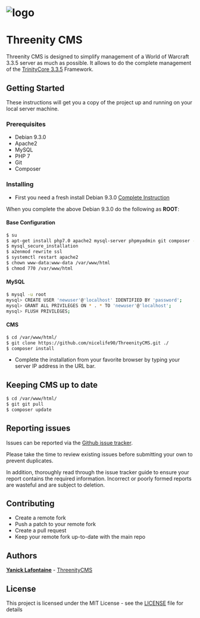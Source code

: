 # ![logo](http://i66.tinypic.com/5juwt5.jpg)

# Threenity CMS

Threenity CMS is designed to simplify management of a World of Warcraft 3.3.5 server as much as possible. It allows to do the complete management of the [TrinityCore 3.3.5](https://github.com/TrinityCore/TrinityCore/tree/3.3.5) Framework.

## Getting Started

These instructions will get you a copy of the project up and running on your local server machine.

### Prerequisites

* Debian 9.3.0
* Apache2
* MySQL
* PHP 7
* Git
* Composer

### Installing

* First you need a fresh install Debian 9.3.0 [Complete Instruction](https://www.howtoforge.com/tutorial/debian-minimal-server/)

When you complete the above Debian 9.3.0 do the following as **ROOT**:

#### Base Configuration

```sh
$ su
$ apt-get install php7.0 apache2 mysql-server phpmyadmin git composer -y
$ mysql_secure_installation
$ a2enmod rewrite ssl
$ systemctl restart apache2
$ chown www-data:www-data /var/www/html
$ chmod 770 /var/www/html
````

#### MySQL

```sh
$ mysql -u root
mysql> CREATE USER 'newuser'@'localhost' IDENTIFIED BY 'password';
mysql> GRANT ALL PRIVILEGES ON * . * TO 'newuser'@'localhost';
mysql> FLUSH PRIVILEGES;
````

#### CMS

```sh
$ cd /var/www/html/
$ git clone https://github.com/nicelife90/ThreenityCMS.git ./
$ composer install
````

* Complete the installation from your favorite browser by typing your server IP address in the URL bar.

## Keeping CMS up to date

```sh
$ cd /var/www/html/
$ git git pull
$ composer update
````

## Reporting issues

Issues can be reported via the [Github issue tracker](https://github.com/nicelife90/ThreenityCMS/issues).

Please take the time to review existing issues before submitting your own to prevent duplicates.

In addition, thoroughly read through the issue tracker guide to ensure your report contains the required information. Incorrect or poorly formed reports are wasteful and are subject to deletion.

## Contributing

* Create a remote fork
* Push a patch to your remote fork
* Create a pull request
* Keep your remote fork up-to-date with the main repo

## Authors

**[Yanick Lafontaine](https://github.com/nicelife90)** - [ThreenityCMS](https://github.com/nicelife90/ThreenityCMS)

## License

This project is licensed under the MIT License - see the [LICENSE](LICENSE.md) file for details



